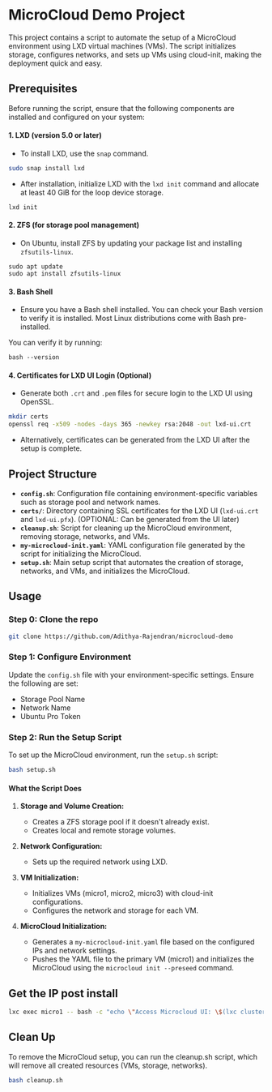 # MicroCloud Demo Project

This project contains a script to automate the setup of a MicroCloud environment using LXD virtual machines (VMs). The script initializes storage, configures networks, and sets up VMs using cloud-init, making the deployment quick and easy.

## Prerequisites

Before running the script, ensure that the following components are installed and configured on your system:

#### 1. **LXD (version 5.0 or later)**

- To install LXD, use the `snap` command.

```bash
sudo snap install lxd
```

- After installation, initialize LXD with the `lxd init` command and allocate at least 40 GiB for the loop device storage.

```bsah
lxd init
```

#### 2. **ZFS (for storage pool management)**

- On Ubuntu, install ZFS by updating your package list and installing `zfsutils-linux`.

```bsah
sudo apt update
sudo apt install zfsutils-linux
```

#### 3. **Bash Shell**

- Ensure you have a Bash shell installed. You can check your Bash version to verify it is installed. Most Linux distributions come with Bash pre-installed.

You can verify it by running:

```bsah
bash --version
```

#### 4. **Certificates for LXD UI Login (Optional)**

- Generate both `.crt` and `.pem` files for secure login to the LXD UI using OpenSSL.

```bash
mkdir certs
openssl req -x509 -nodes -days 365 -newkey rsa:2048 -out lxd-ui.crt
```

- Alternatively, certificates can be generated from the LXD UI after the setup is complete.

## Project Structure

- **`config.sh`**: Configuration file containing environment-specific variables such as storage pool and network names.
- **`certs/`**: Directory containing SSL certificates for the LXD UI (`lxd-ui.crt` and `lxd-ui.pfx`). (OPTIONAL: Can be generated from the UI later)
- **`cleanup.sh`**: Script for cleaning up the MicroCloud environment, removing storage, networks, and VMs.
- **`my-microcloud-init.yaml`**: YAML configuration file generated by the script for initializing the MicroCloud.
- **`setup.sh`**: Main setup script that automates the creation of storage, networks, and VMs, and initializes the MicroCloud.

## Usage

### Step 0: Clone the repo

```bash
git clone https://github.com/Adithya-Rajendran/microcloud-demo
```

### Step 1: Configure Environment

Update the `config.sh` file with your environment-specific settings.
Ensure the following are set:

- Storage Pool Name
- Network Name
- Ubuntu Pro Token

### Step 2: Run the Setup Script

To set up the MicroCloud environment, run the `setup.sh` script:

```bash
bash setup.sh
```

#### What the Script Does

1. **Storage and Volume Creation:**

    - Creates a ZFS storage pool if it doesn't already exist.
    - Creates local and remote storage volumes.

2. **Network Configuration:**

    - Sets up the required network using LXD.

3. **VM Initialization:**

    - Initializes VMs (micro1, micro2, micro3) with cloud-init configurations.
    - Configures the network and storage for each VM.

4. **MicroCloud Initialization:**

    - Generates a `my-microcloud-init.yaml` file based on the configured IPs and network settings.
    - Pushes the YAML file to the primary VM (micro1) and initializes the MicroCloud using the `microcloud init --preseed` command.

## Get the IP post install

```bash
lxc exec micro1 -- bash -c "echo \"Access Microcloud UI: \$(lxc cluster list | grep -m 1 -oP 'https://\\S+')\""
```

## Clean Up

To remove the MicroCloud setup, you can run the cleanup.sh script, which will remove all created resources (VMs, storage, networks).

```bash
bash cleanup.sh
```
